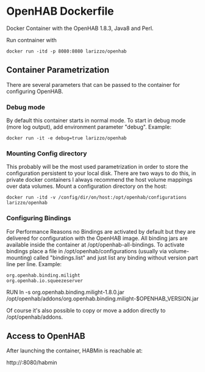 # OpenHAB Dockerfile


Docker Container with the OpenHAB 1.8.3, Java8 and Perl.

Run contnainer with

    docker run -itd -p 8080:8080 larizzo/openhab

## Container Parametrization
There are several parameters that can be passed to the container for configuring OpenHAB.

### Debug mode
By default this container starts in normal mode. To start in debug mode (more log output), add environment parameter "debug". Example:

    docker run -it -e debug=true larizzo/openhab

### Mounting Config directory
This probably will be the most used parametrization in order to store the configuration persistent to your local disk. There are two ways to do this, in private docker containers I always recommend the host volume mappings over data volumes.
Mount a configuration directory on the host:

    docker run -itd -v /config/dir/on/host:/opt/openhab/configurations larizzo/openhab

### Configuring Bindings
For Performance Reasons no Bindings are activated by default but they are delivered for configuration with the OpenHAB image. All binding jars are available inside the container at /opt/openhab-all-bindings.
To activate bindings place a file in /opt/openhab/configurations (usually via volume-mounting) called "bindings.list" and just list any binding without version part line per line.
Example:

    org.openhab.binding.milight
    org.openhab.io.squeezeserver
    

RUN ln -s org.openhab.binding.milight-1.8.0.jar /opt/openhab/addons/org.openhab.binding.milight-$OPENHAB_VERSION.jar

Of course it's also possible to copy or move a addon directly to /opt/openhab/addons.

## Access to OpenHAB
After launching the container, HABMin is reachable at:

http://<host>:8080/habmin
